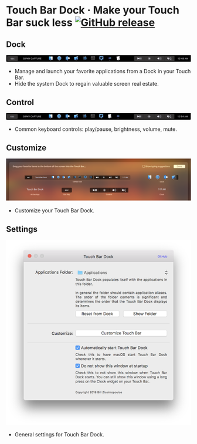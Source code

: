 # Touch Bar Dock &middot; Make your Touch Bar suck less [![GitHub release](https://img.shields.io/github/release/billziss-gh/TouchBarDock/all.svg?label=download)](https://github.com/billziss-gh/TouchBarDock/releases)

## Dock
![Dock](doc/Dock.gif)

- Manage and launch your favorite applications from a Dock in your Touch Bar.
- Hide the system Dock to regain valuable screen real estate.

## Control

![Control](doc/Control.gif)

- Common keyboard controls: play/pause, brightness, volume, mute.

## Customize

![Customize](doc/Customize.png)

- Customize your Touch Bar Dock.

## Settings

![Settings](doc/Settings.png)

- General settings for Touch Bar Dock.
